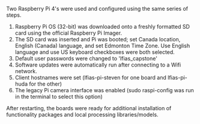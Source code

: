 Two Raspberry Pi 4's were used and configured using the same series of steps.

1)  Raspberry Pi OS (32-bit) was downloaded onto a freshly formatted SD card using the official Raspberry Pi Imager.
2)  The SD card was inserted and Pi was booted; set Canada location, English (Canada) language, and set Edmonton Time Zone.  Use English language and use US keyboard checkboxes were both selected.
3)  Default user passwords were changed to 'lfias_capstone'
4)  Software updates were automatically run after connecting to a Wifi network.
5)  Client hostnames were set (lfias-pi-steven for one board and lfias-pi-huda for the other)
6)  The legacy Pi camera interface was enabled (sudo raspi-config was run in the terminal to select this option)

After restarting, the boards were ready for additional installation of functionality packages and local processing libraries/models.
